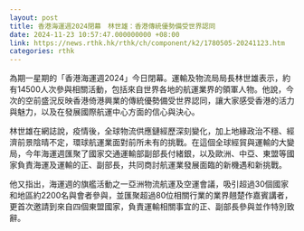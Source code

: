 ```yaml
---
layout: post
title: 香港海運週2024閉幕　林世雄：香港傳統優勢備受世界認同
date: 2024-11-23 10:57:47.000000000 +08:00
link: https://news.rthk.hk/rthk/ch/component/k2/1780505-20241123.htm
categories: rthk
---
```


為期一星期的「香港海運週2024」今日閉幕。運輸及物流局局長林世雄表示，約有14500人次參與相關活動，包括來自世界各地的航運業界的領軍人物。他說，今次的空前盛況反映香港倚港興業的傳統優勢備受世界認同，讓大家感受香港的活力與魅力，以及在發展國際航運中心方面的信心與決心。

林世雄在網誌說，疫情後，全球物流供應鏈經歷深刻變化，加上地緣政治不穩、經濟前景陰晴不定，環球航運業面對前所未有的挑戰。在這個全球經貿與運輸的大變局，今年海運週匯聚了國家交通運輸部副部長付緒銀，以及歐洲、中亞、東盟等國家負責海運及運輸的正、副部長，共同商討航運業發展面臨的新機遇和新挑戰。

他又指出，海運週的旗艦活動之一亞洲物流航運及空運會議，吸引超過30個國家和地區約2200名與會者參與，並匯聚超過80位相關行業的業界翹楚作嘉賓講者，更首次邀請到來自四個東盟國家，負責運輸相關事宜的正、副部長參與並作特別致辭。
